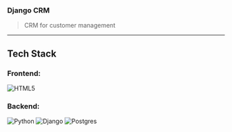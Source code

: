 ### Django CRM
> CRM for customer management
---
## Tech Stack 

### Frontend:
<img alt="HTML5" src="https://img.shields.io/badge/html5%20-%23E34F26.svg?&style=for-the-badge&logo=html5&logoColor=white"/>	

### Backend:
<img alt="Python" src="https://img.shields.io/badge/python%20-%2314354C.svg?&style=for-the-badge&logo=python&logoColor=white"/>	<img alt="Django" src="https://img.shields.io/badge/django%20-%23092E20.svg?&style=for-the-badge&logo=django&logoColor=white"/>	<img alt="Postgres" src ="https://img.shields.io/badge/mysql-%23316192.svg?&style=for-the-badge&logo=mysql&logoColor=white"/>	

